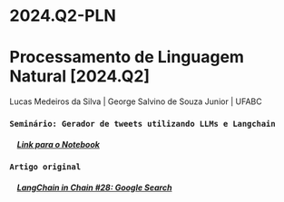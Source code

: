 # 2024.Q2-PLN

# Processamento de Linguagem Natural [2024.Q2]
Lucas Medeiros da Silva |
George Salvino de Souza Junior |
UFABC

### `Seminário: Gerador de tweets utilizando LLMs e Langchain`
##### &nbsp;&nbsp;&nbsp; [Link para o Notebook](https://github.com/MedLucas11/PLN-2Q.2024-Gerador-Tweets-LangChain/blob/main/Seminário_Gerador_de_Tweets.ipynb)


### `Artigo original`
##### &nbsp;&nbsp;&nbsp; [LangChain in Chain #28: Google Search](https://medium.com/@okanyenigun/langchain-in-chains-28-google-search-af86874bd29c)
